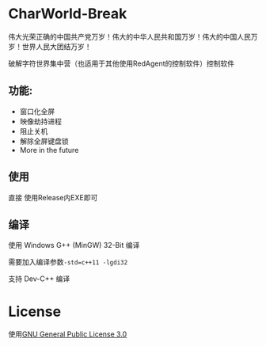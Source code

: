 # CharWorld-Break

伟大光荣正确的中国共产党万岁！伟大的中华人民共和国万岁！伟大的中国人民万岁！世界人民大团结万岁！

破解字符世界集中营（也适用于其他使用RedAgent的控制软件）控制软件

## 功能:
 - 窗口化全屏
 - 映像劫持进程
 - 阻止关机
 - 解除全屏键盘锁
 - More in the future

## 使用

直接
使用Release内EXE即可

## 编译

使用 Windows G++ (MinGW) 32-Bit 编译

需要加入编译参数`-std=c++11 -lgdi32`

支持 Dev-C++ 编译

# License

使用[GNU General Public License 3.0](./LICENSE)

